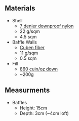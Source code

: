Materials
---------
* Shell
  * [7 denier downproof nylon](http://www.extremtextil.de/catalog/Ripstop-Nylon-downproof-ultralight-7den-22g-sqm::1974.html)
  * 22 g/sqm
  * 4.5 sqm
* Baffle Walls
  * [Cuben fiber](http://www.extremtextil.de/catalog/Cuben-fiber-laminate-11g-qm::1853.html)
  * 11 g/sqm
  * 0.5 sqm
* Fill
  * [860 cuin/oz down](http://www.extremtextil.de/catalog/Down-860cuin-250g::719.html)
  * ~200g

Measurments
-----------
* Baffles
  * Height: 15cm
  * Depth: 3cm (~4cm loft)
